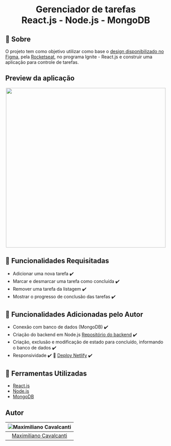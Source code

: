 <h1 align="center" >
  <p>
    Gerenciador de tarefas<br>
    React.js - Node.js - MongoDB <br>
  </p>
</h1>

## 📕 Sobre

O projeto tem como objetivo utilizar como base o [design disponibilizado no Figma](https://www.figma.com/file/rxqPolPRmWld7TX3g0lLih/ToDo-List-(Copy)?node-id=0%3A1),  pela [Rocketseat](https://www.rocketseat.com.br/), no programa Ignite - React.js e construir uma aplicação para controle de tarefas.

## Preview da aplicação

<p align="center">
<img src="https://user-images.githubusercontent.com/95191637/178337294-68bc119d-43a8-407b-a6c4-b3fa0aaae990.png" width="500"/><br>
</p>


## 📝 Funcionalidades Requisitadas
- Adicionar uma nova tarefa ✔️
- Marcar e desmarcar uma tarefa como concluída ✔️
- Remover uma tarefa da listagem ✔️
- Mostrar o progresso de conclusão das tarefas ✔️

## 📝 Funcionalidades Adicionadas pelo Autor
- Conexão com banco de dados (MongoDB) ✔️
- Criação do backend em Node.js [Repositório do backend](https://github.com/maxmcavalcanti/todolist-nodejs-backend-) ✔️
- Criação, exclusão e modificação de estado para concluído, informando o banco de dados ✔️
- Responsividade ✔️
🔗 [Deploy Netlify](https://todo-app-ignite.netlify.app/) ✔️


## 🔧 Ferramentas Utilizadas

- [React.js](https://reactjs.org/)
- [Node.js](https://nodejs.org/en/)
- [MongoDB](https://www.mongodb.com/)


## Autor

| ![Maximiliano Cavalcanti](https://avatars.githubusercontent.com/u/95191637?v=4&s=150)|
|:---------------------:|
|  [Maximiliano Cavalcanti](https://github.com/maxmcavalcanti/)   |
